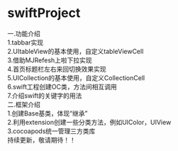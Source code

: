 # swiftProject<br>
一.功能介绍<br>
1.tabbar实现<br>
2.UItableView的基本使用，自定义tableViewCell<br>
3.借助MJRefesh上啦下拉实现<br>
4.首页标题栏左右来回切换效果实现<br>
5.UICollection的基本使用，自定义CollectionCell<br>
6.swift工程创建OC类，方法间相互调用<br>
7.介绍swift的关键字的用法<br>
二.框架介绍<br>
1.创建Base基类，体现“继承”<br>
2.利用extension创建一些分类方法，例如UIColor，UIView<br>
3.cocoapods统一管理三方类库<br>
持续更新，敬请期待！！<br>



